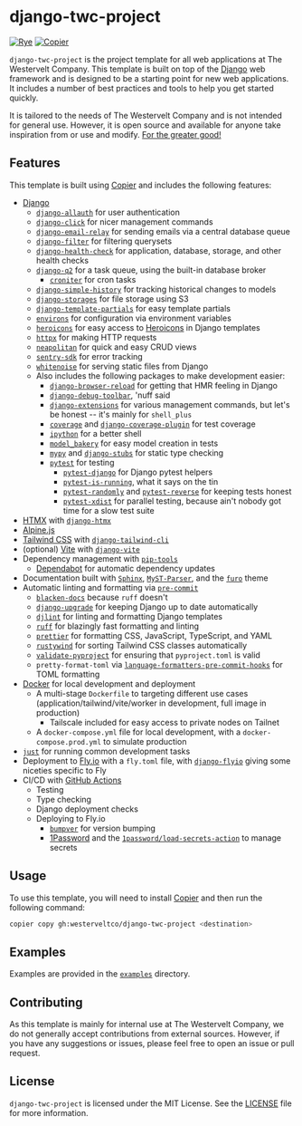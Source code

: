 # django-twc-project

[![Rye](https://img.shields.io/endpoint?url=https://raw.githubusercontent.com/mitsuhiko/rye/main/artwork/badge.json)](https://rye-up.com)
[![Copier](https://img.shields.io/endpoint?url=https://gist.githubusercontent.com/joshuadavidthomas/7c88611504b557ff7aa2a7524ad996e2/raw/4ba6834953dd8a14afc3dbb7bb41f49f181a59bf/badge.json)](https://copier.readthedocs.io)

`django-twc-project` is the project template for all web applications at The Westervelt Company. This template is built on top of the [Django](https://www.djangoproject.com/) web framework and is designed to be a starting point for new web applications. It includes a number of best practices and tools to help you get started quickly.

It is tailored to the needs of The Westervelt Company and is not intended for general use. However, it is open source and available for anyone take inspiration from or use and modify. [For the greater good!](https://youtu.be/5u8vd_YNbTw?si=lBqwaHdT8y8JUg9q)

## Features

This template is built using [Copier](https://copier.readthedocs.io) and includes the following features:

- [Django](https://www.djangoproject.com/)
  - [`django-allauth`](https://github.com/pennersr/django-allauth) for user authentication
  - [`django-click`](https://github.com/GaretJax/django-click) for nicer management commands
  - [`django-email-relay`](https://github.com/westerveltco/django-email-relay) for sending emails via a central database queue
  - [`django-filter`](https://github.com/carltongibson/django-filter) for filtering querysets
  - [`django-health-check`](https://github.com/revsys/django-health-check) for application, database, storage, and other health checks
  - [`django-q2`](https://github.com/django-q/django-q) for a task queue, using the built-in database broker
    - [`croniter`](https://github.com/kiorky/croniter) for cron tasks
  - [`django-simple-history`](https://github.com/jazzband/django-simple-history) for tracking historical changes to models
  - [`django-storages`](https://github.com/jschneier/django-storages) for file storage using S3
  - [`django-template-partials`](https://github.com/carltongibson/django-template-partials) for easy template partials
  - [`environs`](https://github.com/sloria/environs) for configuration via environment variables
  - [`heroicons`](https://github.com/adamchainz/heroicons) for easy access to [Heroicons](https://heroicons.com/) in Django templates
  - [`httpx`](https://github.com/encode/httpx) for making HTTP requests
  - [`neapolitan`](https://github.com/carltongibson/neapolitan) for quick and easy CRUD views
  - [`sentry-sdk`](https://sentry.io) for error tracking
  - [`whitenoise`](https://github.com/evansd/whitenoise) for serving static files from Django
  - Also includes the following packages to make development easier:
    - [`django-browser-reload`](https://github.com/adamchainz/django-browser-reload) for getting that HMR feeling in Django
    - [`django-debug-toolbar`](https://github.com/jazzband/django-debug-toolbar), 'nuff said
    - [`django-extensions`](https://github.com/django-extensions/django-extensions) for various management commands, but let's be honest -- it's mainly for `shell_plus`
    - [`coverage`](https://github.com/nedbat/coveragepy) and [`django-coverage-plugin`](https://github.com/nedbat/django_coverage_plugin) for test coverage
    - [`ipython`](https://github.com/ipython/ipython) for a better shell
    - [`model_bakery`](https://github.com/model-bakers/model_bakery) for easy model creation in tests
    - [`mypy`](https://github.com/python/mypy) and [`django-stubs`](https://github.com/typeddjango/django-stubs) for static type checking
    - [`pytest`](https://github.com/pytest-dev/pytest) for testing
      - [`pytest-django`](https://github.com/pytest-dev/pytest-django) for Django pytest helpers
      - [`pytest-is-running`](https://github.com/adamchainz/pytest-is-running), what it says on the tin
      - [`pytest-randomly`](https://github.com/pytest-dev/pytest-randomly) and [`pytest-reverse`](https://github.com/adamchainz/pytest-reverse) for keeping tests honest
      - [`pytest-xdist`](https://github.com/pytest-dev/pytest-xdist) for parallel testing, because ain't nobody got time for a slow test suite
- [HTMX](https://htmx.org/) with [`django-htmx`](https://github.com/adamchainz/django-htmx)
- [Alpine.js](https://alpinejs.dev/)
- [Tailwind CSS](https://tailwindcss.com/) with [`django-tailwind-cli`](https://github.com/oliverandrich/django-tailwind-cli)
- (optional) [Vite](https://vitejs.dev/) with [`django-vite`](https://github.com/MrBin99/django-vite)
- Dependency management with [`pip-tools`](https://github.com/jazzband/pip-tools)
  - [Dependabot](https://dependabot.com/) for automatic dependency updates
- Documentation built with [`Sphinx`](https://github.com/sphinx-doc/sphinx), [`MyST-Parser`](https://github.com/executablebooks/MyST-Parser), and the [`furo`](https://github.com/pradyunsg/furo) theme
- Automatic linting and formatting via [`pre-commit`](https://github.com/pre-commit/pre-commit)
  - [`blacken-docs`](https://github.com/adamchainz/blacken-docs) because `ruff` doesn't
  - [`django-upgrade`](https://github.com/adamchainz/django-upgrade) for keeping Django up to date automatically
  - [`djlint`](https://github.com/rtts/djlint) for linting and formatting Django templates
  - [`ruff`](https://github.com/astral-sh/ruff) for blazingly fast formatting and linting
  - [`prettier`](https://github.com/prettier/prettier) for formatting CSS, JavaScript, TypeScript, and YAML
  - [`rustywind`](https://github.com/avencera/rustywind) for sorting Tailwind CSS classes automatically
  - [`validate-pyproject`](https://github.com/abravalheri/validate-pyproject) for ensuring that `pyproject.toml` is valid
  - `pretty-format-toml` via [`language-formatters-pre-commit-hooks`](https://github.com/macisamuele/language-formatters-pre-commit-hooks) for TOML formatting
- [Docker](https://www.docker.com/) for local development and deployment
  - A multi-stage `Dockerfile` to targeting different use cases (application/tailwind/vite/worker in development, full image in production)
    - Tailscale included for easy access to private nodes on Tailnet
  - A `docker-compose.yml` file for local development, with a `docker-compose.prod.yml` to simulate production
- [`just`](https://github.com/casey/just) for running common development tasks
- Deployment to [Fly.io](https://fly.io) with a `fly.toml` file, with [`django-flyio`](https://github.com/joshuadavidthomas/django-flyio) giving some niceties specific to Fly
- CI/CD with [GitHub Actions](https://github.com/features/actions)
  - Testing
  - Type checking
  - Django deployment checks
  - Deploying to Fly.io
    - [`bumpver`](https://github.com/mbarkhau/bumpver) for version bumping
    - [1Password](https://1password.com) and the [`1password/load-secrets-action`](https://github.com/1password/load-secrets-action) to manage secrets

## Usage

To use this template, you will need to install [Copier](https://copier.readthedocs.io) and then run the following command:

```bash
copier copy gh:westerveltco/django-twc-project <destination>
```

## Examples

Examples are provided in the [`examples`](examples) directory.

## Contributing

As this template is mainly for internal use at The Westervelt Company, we do not generally accept contributions from external sources. However, if you have any suggestions or issues, please feel free to open an issue or pull request.

## License

`django-twc-project` is licensed under the MIT License. See the [LICENSE](LICENSE) file for more information.

